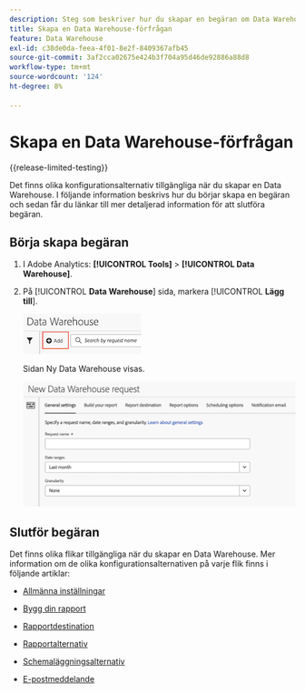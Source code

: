 ```yaml
---
description: Steg som beskriver hur du skapar en begäran om Data Warehouse.
title: Skapa en Data Warehouse-förfrågan
feature: Data Warehouse
exl-id: c38de0da-feea-4f01-8e2f-8409367afb45
source-git-commit: 3af2cca02675e424b3f704a95d46de92886a88d8
workflow-type: tm+mt
source-wordcount: '124'
ht-degree: 8%

---
```


# Skapa en Data Warehouse-förfrågan

{{release-limited-testing}}

Det finns olika konfigurationsalternativ tillgängliga när du skapar en Data Warehouse. I följande information beskrivs hur du börjar skapa en begäran och sedan får du länkar till mer detaljerad information för att slutföra begäran.

## Börja skapa begäran

1. I Adobe Analytics: **[!UICONTROL Tools]** > **[!UICONTROL Data Warehouse]**.

1. På [!UICONTROL **Data Warehouse**] sida, markera [!UICONTROL **Lägg till**].

   ![Knapp för att lägga till en begäran](assets/dw-add-request.png)

   Sidan Ny Data Warehouse visas.

   ![Fliken Allmänna inställningar](assets/dw-general-settings.png)

## Slutför begäran

Det finns olika flikar tillgängliga när du skapar en Data Warehouse. Mer information om de olika konfigurationsalternativen på varje flik finns i följande artiklar:

* [Allmänna inställningar](/help/export/data-warehouse/create-request/dw-general-settings.md)

* [Bygg din rapport](/help/export/data-warehouse/create-request/dw-request-build-report.md)

* [Rapportdestination](/help/export/data-warehouse/create-request/dw-request-report-destinations.md)

* [Rapportalternativ](/help/export/data-warehouse/create-request/dw-request-report-options.md)

* [Schemaläggningsalternativ](/help/export/data-warehouse/create-request/dw-request-scheduling.md)

* [E-postmeddelande](/help/export/data-warehouse/create-request/dw-request-email.md)
